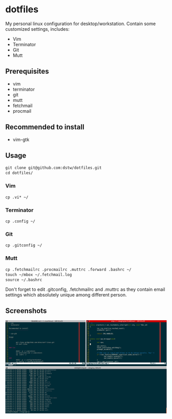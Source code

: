 # dotfiles

My personal linux configuration for desktop/workstation. Contain some customized 
settings, includes:

* Vim
* Terminator
* Git
* Mutt

Prerequisites
-------------

* vim
* terminator
* git
* mutt
* fetchmail
* procmail

Recommended to install
----------------------

* vim-gtk

Usage
-----

	git clone git@github.com:dstw/dotfiles.git
	cd dotfiles/ 

### Vim

	cp .vi* ~/

### Terminator

	cp .config ~/

### Git
	
	cp .gitconfig ~/

### Mutt

	cp .fetchmailrc .procmailrc .muttrc .forward .bashrc ~/
	touch ~/mbox ~/.fetchmail.log
	source ~/.bashrc 

Don't forget to edit .gitconfig, .fetchmailrc and .muttrc as they contain email
settings which absolutely unique among different person.

Screenshots
-----------

![terminal](https://github.com/dstw/conf-linux/raw/master/screenshots/terminal.png)
